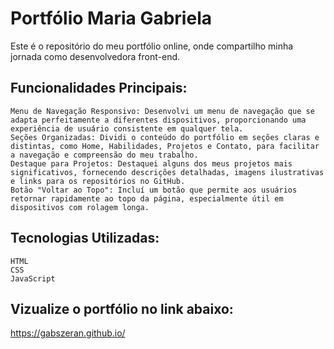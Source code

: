 # Portfólio Maria Gabriela

Este é o repositório do meu portfólio online, onde compartilho minha jornada como desenvolvedora front-end.

## Funcionalidades Principais:

    Menu de Navegação Responsivo: Desenvolvi um menu de navegação que se adapta perfeitamente a diferentes dispositivos, proporcionando uma experiência de usuário consistente em qualquer tela.
    Seções Organizadas: Dividi o conteúdo do portfólio em seções claras e distintas, como Home, Habilidades, Projetos e Contato, para facilitar a navegação e compreensão do meu trabalho.
    Destaque para Projetos: Destaquei alguns dos meus projetos mais significativos, fornecendo descrições detalhadas, imagens ilustrativas e links para os repositórios no GitHub.
    Botão "Voltar ao Topo": Incluí um botão que permite aos usuários retornar rapidamente ao topo da página, especialmente útil em dispositivos com rolagem longa.

## Tecnologias Utilizadas:

    HTML
    CSS
    JavaScript

## Vizualize o portfólio no link abaixo:

https://gabszeran.github.io/
